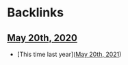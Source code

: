 
# Backlinks
## [May 20th, 2020](<May 20th, 2020.md>)
- [This time last year]([May 20th, 2021](<May 20th, 2021.md>))

